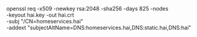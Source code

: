 openssl req -x509 -newkey rsa:2048 -sha256 -days 825 -nodes \
  -keyout hai.key -out hai.crt \
  -subj "/CN=homeservices.hai" \
  -addext "subjectAltName=DNS:homeservices.hai,DNS:static.hai,DNS:hai"
